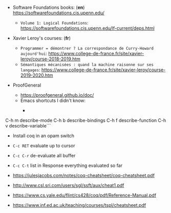 - Software Foundations books: (__en__) https://softwarefoundations.cis.upenn.edu/
   - `Volume 1: Logical Foundations`: https://softwarefoundations.cis.upenn.edu/lf-current/deps.html

- Xavier Leroy's courses:  (__fr__)
   - `Programmer = démontrer ? La correspondance de Curry-Howard aujourd'hui`: https://www.college-de-france.fr/site/xavier-leroy/course-2018-2019.htm
   - `Sémantiques mécanisées : quand la machine raisonne sur ses langages`: https://www.college-de-france.fr/site/xavier-leroy/course-2019-2020.htm

- ProofGeneral
  - https://proofgeneral.github.io/doc/
  - Emacs shortcuts I didn't know:
    - ```C-h i info
C-h m describe-mode
C-h b describe-bindings
C-h f describe-function
C-h v describe-variable```
  - Install coq in an opam switch
  - `C-c RET` evaluate up to cursor
  - `C-c C-r` de-evaluate all buffer
  - `C-c C-t` list in Response everything evaluated so far


- https://julesjacobs.com/notes/coq-cheatsheet/coq-cheatsheet.pdf
- http://www.csl.sri.com/users/sgl/ssft/aux/cheat1.pdf
- https://www.cs.yale.edu/flint/cs428/coq/pdf/Reference-Manual.pdf
- https://www.inf.ed.ac.uk/teaching/courses/tspl/cheatsheet.pdf

#